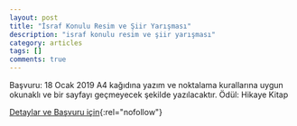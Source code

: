 ```yaml
---
layout: post
title: "İsraf Konulu Resim ve Şiir Yarışması"
description: "israf konulu resim ve şiir yarışması"
category: articles
tags: []
comments: true
---
```


Başvuru: 18 Ocak 2019
A4 kağıdına yazım ve noktalama kurallarına uygun okunaklı  ve bir sayfayı geçmeyecek  şekilde yazılacaktır.
Ödül: Hikaye Kitap

[Detaylar ve Başvuru için](http://kuyucakimamhatip.meb.k12.tr/icerikler/quotisrafquot-konulu-resim-ve-siir-yarismasi_4304946.html){:rel="nofollow"}